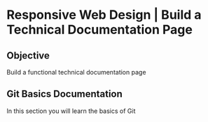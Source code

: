 # Responsive Web Design | Build a Technical Documentation Page

## Objective

Build a functional technical documentation page

## Git Basics Documentation

In this section you will learn the basics of Git